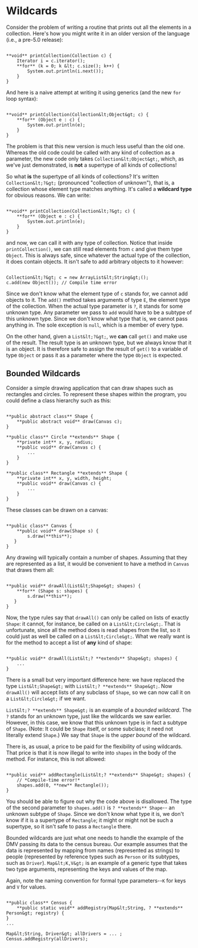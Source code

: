 
# Wildcards

Consider the problem of writing a routine that prints out all the elements in a collection. Here's how you might write it in an older version of the language (i.e., a pre-5.0 release):

```

**void** printCollection(Collection c) {
    Iterator i = c.iterator();
    **for** (k = 0; k &lt; c.size(); k++) {
        System.out.println(i.next());
    }
}

```

And here is a naive attempt at writing it using generics (and the new `for` loop syntax):

```

**void** printCollection(Collection&lt;Object&gt; c) {
    **for** (Object e : c) {
        System.out.println(e);
    }
}

```

The problem is that this new version is much less useful than the old one. Whereas the old code could be called with any kind of collection as a parameter, the new code only takes `Collection&lt;Object&gt;`, which, as we've just demonstrated, is **not** a supertype of all kinds of collections!

So what **is** the supertype of all kinds of collections? It's written `Collection&lt;?&gt;` (pronounced "collection of unknown"), that is, a collection whose element type matches anything. It's called a **wildcard type** for obvious reasons. We can write:

```

**void** printCollection(Collection&lt;?&gt; c) {
    **for** (Object e : c) {
        System.out.println(e);
    }
}

```

and now, we can call it with any type of collection. Notice that inside `printCollection()`, we can still read elements from `c` and give them type `Object`. This is always safe, since whatever the actual type of the collection, it does contain objects. It isn't safe to add arbitrary objects to it however:

```

Collection&lt;?&gt; c = new ArrayList&lt;String&gt;();
c.add(new Object()); // Compile time error

```

Since we don't know what the element type of `c` stands for, we cannot add objects to it. The `add()` method takes arguments of type `E`, the element type of the collection. When the actual type parameter is `?`, it stands for some unknown type. Any parameter we pass to `add` would have to be a subtype of this unknown type. Since we don't know what type that is, we cannot pass anything in. The sole exception is `null`, which is a member of every type.

On the other hand, given a `List&lt;?&gt;`, we **can** call `get()` and make use of the result. The result type is an unknown type, but we always know that it is an object. It is therefore safe to assign the result of `get()` to a variable of type `Object` or pass it as a parameter where the type `Object` is expected.

## Bounded Wildcards

Consider a simple drawing application that can draw shapes such as rectangles and circles. To represent these shapes within the program, you could define a class hierarchy such as this:

```

**public abstract class** Shape {
    **public abstract void** draw(Canvas c);
}

**public class** Circle **extends** Shape {
    **private int** x, y, radius;
    **public void** draw(Canvas c) {
        ...
    }
}

**public class** Rectangle **extends** Shape {
    **private int** x, y, width, height;
    **public void** draw(Canvas c) {
        ...
    }
}

```

These classes can be drawn on a canvas:

```

**public class** Canvas {
    **public void** draw(Shape s) {
        s.draw(**this**);
   }
}

```

Any drawing will typically contain a number of shapes. Assuming that they are represented as a list, it would be convenient to have a method in `Canvas` that draws them all:

```

**public void** drawAll(List&lt;Shape&gt; shapes) {
    **for** (Shape s: shapes) {
        s.draw(**this**);
   }
}

```

Now, the type rules say that `drawAll()` can only be called on lists of exactly `Shape`: it cannot, for instance, be called on a `List&lt;Circle&gt;`. That is unfortunate, since all the method does is read shapes from the list, so it could just as well be called on a `List&lt;Circle&gt;`. What we really want is for the method to accept a list of **any** kind of shape:

```

**public void** drawAll(List&lt;? **extends** Shape&gt; shapes) {
    ...
}

```

There is a small but very important difference here: we have replaced the type `List&lt;Shape&gt;` with `List&lt;? **extends** Shape&gt;`. Now `drawAll()` will accept lists of any subclass of `Shape`, so we can now call it on a `List&lt;Circle&gt;` if we want.

`List&lt;? **extends** Shape&gt;` is an example of a *bounded wildcard*. The `?` stands for an unknown type, just like the wildcards we saw earlier. However, in this case, we know that this unknown type is in fact a subtype of `Shape`. (Note: It could be `Shape` itself, or some subclass; it need not literally extend `Shape`.) We say that `Shape` is the *upper bound* of the wildcard.

There is, as usual, a price to be paid for the flexibility of using wildcards. That price is that it is now illegal to write into `shapes` in the body of the method. For instance, this is not allowed:

```

**public void** addRectangle(List&lt;? **extends** Shape&gt; shapes) {
    // *Compile-time error!*
    shapes.add(0, **new** Rectangle());
}

```

You should be able to figure out why the code above is disallowed. The type of the second parameter to `shapes.add()` is `? **extends** Shape`-- an unknown subtype of `Shape`. Since we don't know what type it is, we don't know if it is a supertype of `Rectangle`; it might or might not be such a supertype, so it isn't safe to pass a `Rectangle` there.

Bounded wildcards are just what one needs to handle the example of the DMV passing its data to the census bureau. Our example assumes that the data is represented by mapping from names (represented as strings) to people (represented by reference types such as `Person` or its subtypes, such as `Driver`). `Map&lt;K,V&gt;` is an example of a generic type that takes two type arguments, representing the keys and values of the map.

Again, note the naming convention for formal type parameters--`K` for keys and `V` for values.

```

**public class** Census {
    **public static void** addRegistry(Map&lt;String, ? **extends** Person&gt; registry) {
}
...

Map&lt;String, Driver&gt; allDrivers = ... ;
Census.addRegistry(allDrivers);

```
